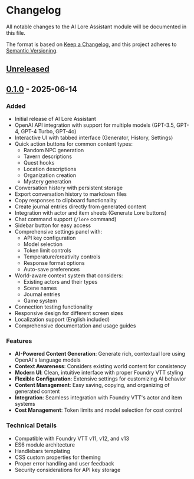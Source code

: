 # Changelog

All notable changes to the AI Lore Assistant module will be documented in this file.

The format is based on [Keep a Changelog](https://keepachangelog.com/en/1.0.0/),
and this project adheres to [Semantic Versioning](https://semver.org/spec/v2.0.0.html).

## [Unreleased]

## [0.1.0] - 2025-06-14

### Added

-   Initial release of AI Lore Assistant
-   OpenAI API integration with support for multiple models (GPT-3.5, GPT-4, GPT-4 Turbo, GPT-4o)
-   Interactive UI with tabbed interface (Generator, History, Settings)
-   Quick action buttons for common content types:
    -   Random NPC generation
    -   Tavern descriptions
    -   Quest hooks
    -   Location descriptions
    -   Organization creation
    -   Mystery generation
-   Conversation history with persistent storage
-   Export conversation history to markdown files
-   Copy responses to clipboard functionality
-   Create journal entries directly from generated content
-   Integration with actor and item sheets (Generate Lore buttons)
-   Chat command support (`/lore` command)
-   Sidebar button for easy access
-   Comprehensive settings panel with:
    -   API key configuration
    -   Model selection
    -   Token limit controls
    -   Temperature/creativity controls
    -   Response format options
    -   Auto-save preferences
-   World-aware context system that considers:
    -   Existing actors and their types
    -   Scene names
    -   Journal entries
    -   Game system
-   Connection testing functionality
-   Responsive design for different screen sizes
-   Localization support (English included)
-   Comprehensive documentation and usage guides

### Features

-   **AI-Powered Content Generation**: Generate rich, contextual lore using OpenAI's language models
-   **Context Awareness**: Considers existing world content for consistency
-   **Modern UI**: Clean, intuitive interface with proper Foundry VTT styling
-   **Flexible Configuration**: Extensive settings for customizing AI behavior
-   **Content Management**: Easy saving, copying, and organizing of generated content
-   **Integration**: Seamless integration with Foundry VTT's actor and item systems
-   **Cost Management**: Token limits and model selection for cost control

### Technical Details

-   Compatible with Foundry VTT v11, v12, and v13
-   ES6 module architecture
-   Handlebars templating
-   CSS custom properties for theming
-   Proper error handling and user feedback
-   Security considerations for API key storage

[Unreleased]: https://github.com/sgodd/foundry-vtt-lore-assistant/compare/v0.1.0...HEAD
[0.1.0]: https://github.com/sgodd/foundry-vtt-lore-assistant/releases/tag/v0.1.0
